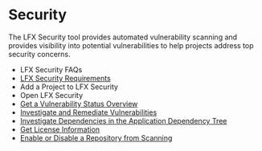# Security

The LFX Security tool provides automated vulnerability scanning and provides visibility into potential vulnerabilities to help projects address top security concerns.

* LFX Security FAQs
* [LFX Security Requirements](lfx-security-requirements/)
* Add a Project to LFX Security
* Open LFX Security
* [Get a Vulnerability Status Overview](get-a-vulnerability-status-overview.md)
* [Investigate and Remediate Vulnerabilities](investigate-and-remediate-vulnerabilities.md)
* [Investigate Dependencies in the Application Dependency Tree](investigate-dependencies-in-the-application-dependency-tree.md)
* [Get License Information](get-license-information.md)
* [Enable or Disable a Repository from Scanning](enable-or-disable-a-repository-from-scanning.md)



